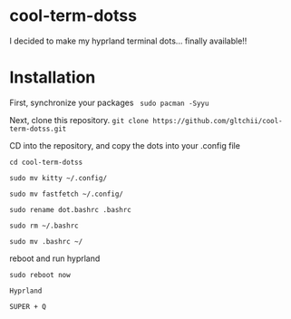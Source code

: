 # cool-term-dotss
I decided to make my hyprland terminal dots... finally available!! 
# Installation

First, synchronize your packages
``` sudo pacman -Syyu```

Next, clone this repository.
```git clone https://github.com/gltchii/cool-term-dotss.git```

CD into the repository, and copy the dots into your .config file

```cd cool-term-dotss```

```sudo mv kitty ~/.config/```

```sudo mv fastfetch ~/.config/```

```sudo rename dot.bashrc .bashrc```

```sudo rm ~/.bashrc```

```sudo mv .bashrc ~/```

reboot and run hyprland

```sudo reboot now```

```Hyprland```

```SUPER + Q```

